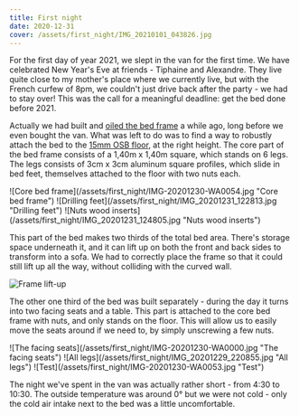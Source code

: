 ```yaml
---
title: First night
date: 2020-12-31
cover: /assets/first_night/IMG_20210101_043826.jpg
---
```


For the first day of year 2021, we slept in the van for the first time.
We have celebrated New Year's Eve at friends - Tiphaine and Alexandre.
They live quite close to my mother's place where we currently live, but with the French curfew of 8pm, we couldn't just drive back after the party - we had to stay over!
This was the call for a meaningful deadline: get the bed done before 2021.

Actually we had built and [oiled the bed frame](/post/oiling-the-bed.md) a while ago, long before we even bought the van.
What was left to do was to find a way to robustly attach the bed to the [15mm OSB floor](/post/floor.md), at the right height.
The core part of the bed frame consists of a 1,40m x 1,40m square, which stands on 6 legs.
The legs consists of 3cm x 3cm aluminum square profiles, which slide in bed feet, themselves attached to the floor with two nuts each.

<div class="row-image">
![Core bed frame](/assets/first_night/IMG-20201230-WA0054.jpg "Core bed frame")
![Drilling feet](/assets/first_night/IMG_20201231_122813.jpg "Drilling feet")
![Nuts wood inserts](/assets/first_night/IMG_20201231_124805.jpg "Nuts wood inserts")
</div>

This part of the bed makes two thirds of the total bed area.
There's storage space underneath it, and it can lift up on both the front and back sides to transform into a sofa.
We had to correctly place the frame so that it could still lift up all the way, without colliding with the curved wall.

![Frame lift-up](/assets/first_night/IMG-20201230-WA0055.jpg "Frame lift-up")

The other one third of the bed was built separately - during the day it turns into two facing seats and a table.
This part is attached to the core bed frame with nuts, and only stands on the floor.
This will allow us to easily move the seats around if we need to, by simply unscrewing a few nuts.

<div class="row-image">
![The facing seats](/assets/first_night/IMG-20201230-WA0000.jpg "The facing seats")
![All legs](/assets/first_night/IMG_20201229_220855.jpg "All legs")
![Test](/assets/first_night/IMG-20201230-WA0053.jpg "Test")
</div>

The night we've spent in the van was actually rather short - from 4:30 to 10:30.
The outside temperature was around 0° but we were not cold - only the cold air intake next to the bed was a little uncomfortable.
